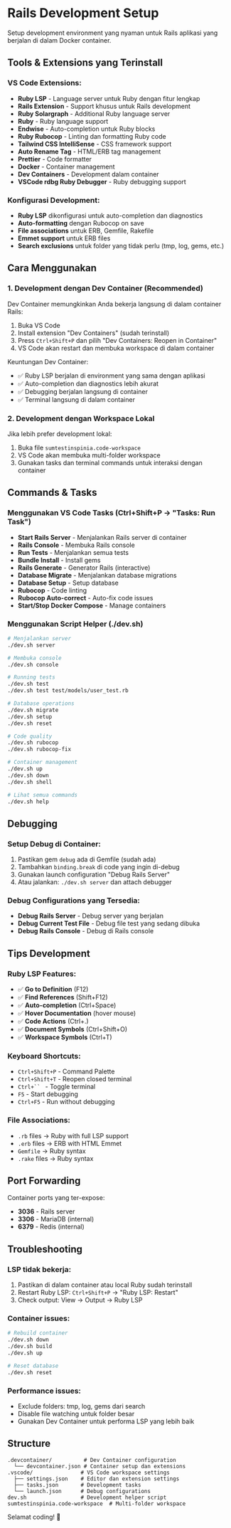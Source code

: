 # Rails Development Setup

Setup development environment yang nyaman untuk Rails aplikasi yang berjalan di dalam Docker container.

## Tools & Extensions yang Terinstall

### VS Code Extensions:

- **Ruby LSP** - Language server untuk Ruby dengan fitur lengkap
- **Rails Extension** - Support khusus untuk Rails development
- **Ruby Solargraph** - Additional Ruby language server
- **Ruby** - Ruby language support
- **Endwise** - Auto-completion untuk Ruby blocks
- **Ruby Rubocop** - Linting dan formatting Ruby code
- **Tailwind CSS IntelliSense** - CSS framework support
- **Auto Rename Tag** - HTML/ERB tag management
- **Prettier** - Code formatter
- **Docker** - Container management
- **Dev Containers** - Development dalam container
- **VSCode rdbg Ruby Debugger** - Ruby debugging support

### Konfigurasi Development:

- **Ruby LSP** dikonfigurasi untuk auto-completion dan diagnostics
- **Auto-formatting** dengan Rubocop on save
- **File associations** untuk ERB, Gemfile, Rakefile
- **Emmet support** untuk ERB files
- **Search exclusions** untuk folder yang tidak perlu (tmp, log, gems, etc.)

## Cara Menggunakan

### 1. Development dengan Dev Container (Recommended)

Dev Container memungkinkan Anda bekerja langsung di dalam container Rails:

1. Buka VS Code
2. Install extension "Dev Containers" (sudah terinstall)
3. Press `Ctrl+Shift+P` dan pilih "Dev Containers: Reopen in Container"
4. VS Code akan restart dan membuka workspace di dalam container

Keuntungan Dev Container:

- ✅ Ruby LSP berjalan di environment yang sama dengan aplikasi
- ✅ Auto-completion dan diagnostics lebih akurat
- ✅ Debugging berjalan langsung di container
- ✅ Terminal langsung di dalam container

### 2. Development dengan Workspace Lokal

Jika lebih prefer development lokal:

1. Buka file `sumtestinspinia.code-workspace`
2. VS Code akan membuka multi-folder workspace
3. Gunakan tasks dan terminal commands untuk interaksi dengan container

## Commands & Tasks

### Menggunakan VS Code Tasks (Ctrl+Shift+P → "Tasks: Run Task")

- **Start Rails Server** - Menjalankan Rails server di container
- **Rails Console** - Membuka Rails console
- **Run Tests** - Menjalankan semua tests
- **Bundle Install** - Install gems
- **Rails Generate** - Generator Rails (interactive)
- **Database Migrate** - Menjalankan database migrations
- **Database Setup** - Setup database
- **Rubocop** - Code linting
- **Rubocop Auto-correct** - Auto-fix code issues
- **Start/Stop Docker Compose** - Manage containers

### Menggunakan Script Helper (./dev.sh)

```bash
# Menjalankan server
./dev.sh server

# Membuka console
./dev.sh console

# Running tests
./dev.sh test
./dev.sh test test/models/user_test.rb

# Database operations
./dev.sh migrate
./dev.sh setup
./dev.sh reset

# Code quality
./dev.sh rubocop
./dev.sh rubocop-fix

# Container management
./dev.sh up
./dev.sh down
./dev.sh shell

# Lihat semua commands
./dev.sh help
```

## Debugging

### Setup Debug di Container:

1. Pastikan gem `debug` ada di Gemfile (sudah ada)
2. Tambahkan `binding.break` di code yang ingin di-debug
3. Gunakan launch configuration "Debug Rails Server"
4. Atau jalankan: `./dev.sh server` dan attach debugger

### Debug Configurations yang Tersedia:

- **Debug Rails Server** - Debug server yang berjalan
- **Debug Current Test File** - Debug file test yang sedang dibuka
- **Debug Rails Console** - Debug di Rails console

## Tips Development

### Ruby LSP Features:

- ✅ **Go to Definition** (F12)
- ✅ **Find References** (Shift+F12)
- ✅ **Auto-completion** (Ctrl+Space)
- ✅ **Hover Documentation** (hover mouse)
- ✅ **Code Actions** (Ctrl+.)
- ✅ **Document Symbols** (Ctrl+Shift+O)
- ✅ **Workspace Symbols** (Ctrl+T)

### Keyboard Shortcuts:

- `Ctrl+Shift+P` - Command Palette
- `Ctrl+Shift+T` - Reopen closed terminal
- ` Ctrl+``  ` - Toggle terminal
- `F5` - Start debugging
- `Ctrl+F5` - Run without debugging

### File Associations:

- `.rb` files → Ruby with full LSP support
- `.erb` files → ERB with HTML Emmet
- `Gemfile` → Ruby syntax
- `.rake` files → Ruby syntax

## Port Forwarding

Container ports yang ter-expose:

- **3036** - Rails server
- **3306** - MariaDB (internal)
- **6379** - Redis (internal)

## Troubleshooting

### LSP tidak bekerja:

1. Pastikan di dalam container atau local Ruby sudah terinstall
2. Restart Ruby LSP: `Ctrl+Shift+P` → "Ruby LSP: Restart"
3. Check output: View → Output → Ruby LSP

### Container issues:

```bash
# Rebuild container
./dev.sh down
./dev.sh build
./dev.sh up

# Reset database
./dev.sh reset
```

### Performance issues:

- Exclude folders: tmp, log, gems dari search
- Disable file watching untuk folder besar
- Gunakan Dev Container untuk performa LSP yang lebih baik

## Structure

```
.devcontainer/          # Dev Container configuration
  └── devcontainer.json # Container setup dan extensions
.vscode/               # VS Code workspace settings
  ├── settings.json    # Editor dan extension settings
  ├── tasks.json       # Development tasks
  └── launch.json      # Debug configurations
dev.sh                 # Development helper script
sumtestinspinia.code-workspace  # Multi-folder workspace
```

Selamat coding! 🚀

